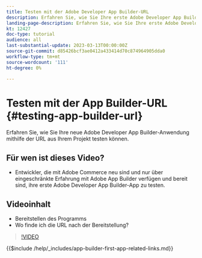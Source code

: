 ```yaml
---
title: Testen mit der Adobe Developer App Builder-URL
description: Erfahren Sie, wie Sie Ihre erste Adobe Developer App Builder-App über die bereitgestellte App Builder-URL für Ihr Projekt testen können.
landing-page-description: Erfahren Sie, wie Sie Ihre erste Adobe Developer App Builder-App über die bereitgestellte URL Ihres Projekts testen.
kt: 12427
doc-type: tutorial
audience: all
last-substantial-update: 2023-03-13T00:00:00Z
source-git-commit: d85426bcf3ae0412a433414d70c874964905dda0
workflow-type: tm+mt
source-wordcount: '111'
ht-degree: 0%

---
```



# Testen mit der App Builder-URL {#testing-app-builder-url}

Erfahren Sie, wie Sie Ihre neue Adobe Developer App Builder-Anwendung mithilfe der URL aus Ihrem Projekt testen können.

## Für wen ist dieses Video?

* Entwickler, die mit Adobe Commerce neu sind und nur über eingeschränkte Erfahrung mit Adobe App Builder verfügen und bereit sind, ihre erste Adobe Developer App Builder-App zu testen.

## Videoinhalt

* Bereitstellen des Programms
* Wo finde ich die URL nach der Bereitstellung?

>[!VIDEO](https://video.tv.adobe.com/v/3416664?quality=12&learn=on)

{{$include /help/_includes/app-builder-first-app-related-links.md}}
